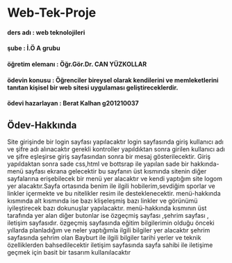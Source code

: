 # Web-Tek-Proje

#### ders adı : web teknolojileri
#### şube  : İ.Ö A grubu
#### öğretim elemanı : Öğr.Gör.Dr. CAN YÜZKOLLAR
#### ödevin konusu : Öğrenciler bireysel olarak kendilerini ve memleketlerini tanıtan kişisel bir web sitesi uygulaması geliştireceklerdir. 
#### ödevi hazarlayan : Berat Kalhan  g201210037


## Ödev-Hakkında

Site girişinde bir login sayfası yapılacaktır login sayfasında giriş kullanıcı adı ve şifre adı alınacaktır  gerekli kontroller 
yapıldıktan sonra girilen kullanıcı adı ve şifre eşleşirse giriş sayfasından sonra bir mesaj gösterilecektir.
Giriş yapıldaktan sonra sade css,html ve bottsrap ile yapılan sade bir hakkında-menü sayfası ekrana gelecektir bu sayfanın üst kısmında
sitenin diğer sayfalarına erişebilecek bir menü yer alacaktır ve kendi yaptığım site logom yer alacaktır.Sayfa ortasında benim ile ilgili
hobilerim,sevdiğim sporlar ve linkler içermekte ve bu nitelikler resim ile desteklenecektir.
menü-hakkında kısmında alt kısmında  ise bazı klişeleşmiş bazı linkler ve görünümü iyileştirecek bazı dokunuşlar yapılacaktır.
menü-hakkında kısmının üst tarafında yer alan diğer butonlar ise özgeçmiş sayfası ,şehrim sayfası , iletişim sayfasıdır.
özgeçmiş sayfasında eğitim bilgilerimin olduğu önceki yıllarda planladığım ve neler yaptığımla ilgili bilgiler yer alacaktır
şehrim sayfasında şehrim olan Bayburt ile ilgili bilgiler tarihi yerler ve teknik özelliklerden bahsedilecektir
iletişim sayfasında sayfa sahibi ile iletişime geçmek için basit bir tasarım kullanılacaktır

